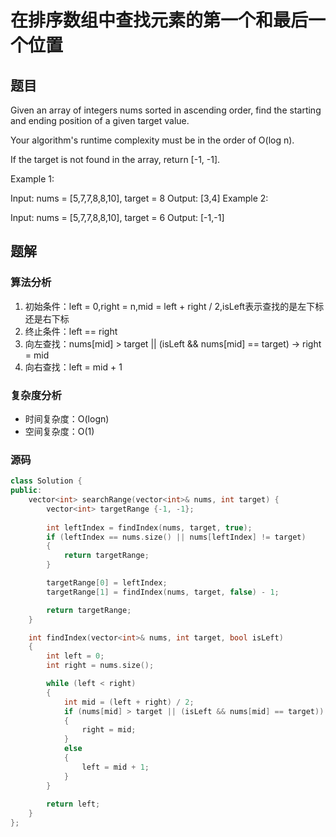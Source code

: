 #  在排序数组中查找元素的第一个和最后一个位置
## 题目
Given an array of integers nums sorted in ascending order, find the starting and ending position of a given target value.

Your algorithm's runtime complexity must be in the order of O(log n).

If the target is not found in the array, return [-1, -1].

Example 1:

Input: nums = [5,7,7,8,8,10], target = 8
Output: [3,4]
Example 2:

Input: nums = [5,7,7,8,8,10], target = 6
Output: [-1,-1]

## 题解
### 算法分析
1. 初始条件：left = 0,right = n,mid = left + right / 2,isLeft表示查找的是左下标还是右下标
2. 终止条件：left == right
3. 向左查找：nums[mid] > target || (isLeft && nums[mid] == target) -> right = mid
4. 向右查找：left = mid + 1
### 复杂度分析
+ 时间复杂度：O(logn)
+ 空间复杂度：O(1)
### 源码
```C++ []
class Solution {
public:
    vector<int> searchRange(vector<int>& nums, int target) {
        vector<int> targetRange {-1, -1};
        
        int leftIndex = findIndex(nums, target, true);
        if (leftIndex == nums.size() || nums[leftIndex] != target)
        {
            return targetRange;
        }

        targetRange[0] = leftIndex;
        targetRange[1] = findIndex(nums, target, false) - 1;

        return targetRange;
    }

    int findIndex(vector<int>& nums, int target, bool isLeft)
    {
        int left = 0;
        int right = nums.size();

        while (left < right)
        {
            int mid = (left + right) / 2;
            if (nums[mid] > target || (isLeft && nums[mid] == target))
            {
                right = mid;
            }
            else
            {
                left = mid + 1;
            }
        }
        
        return left;
    }
};
